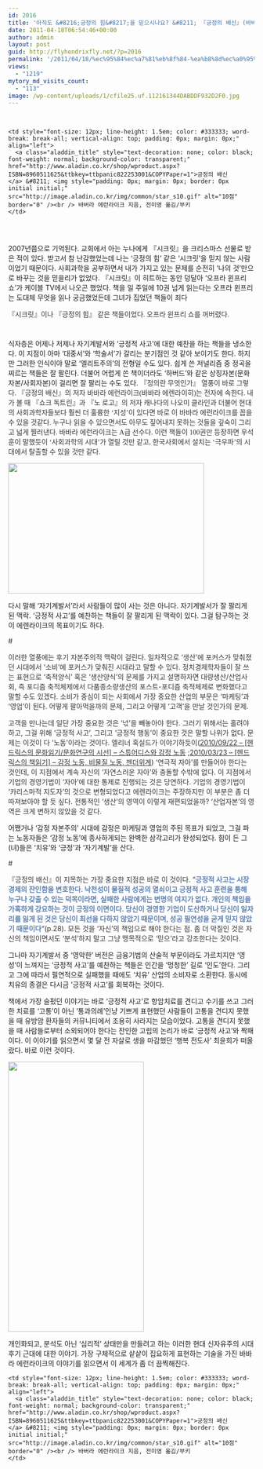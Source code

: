 ```yaml
---
id: 2016
title: '아직도 &#8216;긍정의 힘&#8217;을 믿으시나요? &#8211; 『긍정의 배신』(바바라 에런라이크, 2011)'
date: 2011-04-18T06:54:46+00:00
author: admin
layout: post
guid: http://flyhendrixfly.net/?p=2016
permalink: '/2011/04/18/%ec%95%84%ec%a7%81%eb%8f%84-%ea%b8%8d%ec%a0%95%ec%9d%98-%ed%9e%98%ec%9d%84-%eb%af%bf%ec%9c%bc%ec%8b%9c%eb%82%98%ec%9a%94-%e3%80%8e%ea%b8%8d%ec%a0%95%ec%9d%98-%eb%b0%b0%ec%8b%a0%e3%80%8f%eb%b0%94/'
views:
  - "1219"
mytory_md_visits_count:
  - "113"
image: /wp-content/uploads/1/cfile25.uf.112161344DABDDF932D2F0.jpg
---
```

<span class="Apple-style-span" style="color: #333333; font-family: dotum;"> </span>

<table>
  <tr style="font-size: 12px; line-height: 1.5em; color: #333333; word-break: break-all; padding: 0px; margin: 0px;">
    <td style="font-size: 12px; line-height: 1.5em; color: #333333; word-break: break-all; padding: 0px; margin: 0px;">
      <a style="text-decoration: none; color: black; font-weight: normal; background-color: transparent;" href="http://www.aladin.co.kr/shop/wproduct.aspx?ISBN=8960511625&ttbkey=ttbpanic822253001&COPYPaper=1"><img style="padding: 0px; margin: 0px; border: 0px initial initial;" src="http://image.aladin.co.kr/cover/cover/8960511625_1.jpg" alt="" border="0" /></a>
    </td>
    
    <td style="font-size: 12px; line-height: 1.5em; color: #333333; word-break: break-all; vertical-align: top; padding: 0px; margin: 0px;" align="left">
      <a class="aladdin_title" style="text-decoration: none; color: black; font-weight: normal; background-color: transparent;" href="http://www.aladin.co.kr/shop/wproduct.aspx?ISBN=8960511625&ttbkey=ttbpanic822253001&COPYPaper=1">긍정의 배신</a> &#8211; <img style="padding: 0px; margin: 0px; border: 0px initial initial;" src="http://image.aladin.co.kr/img/common/star_s10.gif" alt="10점" border="0" /><br /> 바버라 에런라이크 지음, 전미영 옮김/부키
    </td>
  </tr>
</table>

#

2007년쯤으로 기억된다. 교회에서 아는 누나에게 『시크릿』을 크리스마스 선물로 받은 적이 있다. 받고서 참 난감했었는데 나는 &#8216;긍정의 힘&#8217; 같은 &#8216;시크릿&#8217;을 믿지 않는 사람이었기 때문이다. 사회과학을 공부하면서 내가 가지고 있는 문제를 순전히 &#8216;나의 것&#8217;만으로 바꾸는 것을 믿을리가 없었다. 『시크릿』이 히트하는 동안 덩달아 &#8216;오프라 윈프리 쇼&#8217;가 케이블 TV에서 나오곤 했었다. 책을 일 주일에 10권 넘게 읽는다는 오프라 윈프리는 도대체 무엇을 읽나 궁금했었든데 그녀가 집었던 책들이 죄다

<span class="Apple-style-span" style="color: #333333; font-family: dotum;">『시크릿』이나 『긍정의 힘』 같은 책들이었다. 오프라 윈프리 쇼를 꺼버렸다.</span>

#
  
식자층은 어제나 저제나 자기계발서와 &#8216;긍정적 사고&#8217;에 대한 예찬을 하는 책들을 냉소한다. 이 지점이 아마 &#8216;대중서&#8217;와 &#8216;학술서&#8217;가 갈리는 분기점인 것 같아 보이기도 한다. 하지만 그러한 인식이야 말로 &#8216;엘리트주의&#8217;의 전형일 수도 있다. 쉽게 쓴 저널리즘 중 정곡을 찌르는 책들은 잘 팔린다. 더불어 어렵게 쓴 책이더라도 &#8216;하버드&#8217;와 같은 상징자본(문화자본/사회자본)이 걸리면 잘 팔리는 수도 있다. <span class="Apple-style-span" style="font-family: dotum;"><span class="Apple-style-span" style="color: #333333;">『정의란 무엇인가』 열풍이 바로 그렇다. 『긍정의 배신』의 저자 바바라 에런라이크(바바라 에렌라이히)는 전자에 속한다. 내가 볼 때 『쇼크 독트린』과 『노 로고』의 저자 캐나다의 나오미 클라인과 더불어 현대의 사회과학자들보다 훨씬 더 훌륭한 &#8216;지성&#8217;이 있다면 바로 이 바바라 에런라이크를 꼽을 수 있을 것같다. 누구나 읽을 수 있으면서도 아무도 짚어내지 못하는 것들을 깊숙이 그리고 넓게 찔러낸다. 바바라 에런라이크는 A급 선수다. 이런 책들이 100권만 등장하면 우석훈이 말했듯이 &#8216;사회과학의 시대&#8217;가 열릴 것만 같고, 한국사회에서 설치는 &#8216;극우파&#8217;의 시대에서 탈출할 수 있을 것만 같다.</span></span>

<img class="aligncenter" src="http://submania.dothome.co.kr/wp-content/uploads/1/cfile25.uf.112161344DABDDF932D2F0.jpg" alt="" width="400" height="266" />

다시 말해 &#8216;자기계발서&#8217;라서 사람들이 많이 사는 것은 아니다. 자기계발서가 잘 팔리게 된 맥락. &#8216;긍정적 사고&#8217;를 예찬하는 책들이 잘 팔리게 된 맥락이 있다. 그걸 탐구하는 것이 에렌라이크의 목표이기도 하다.
  
<span class="Apple-style-span" style="color: #333333;">#</span>
  
<span class="Apple-style-span" style="color: #333333;">이러한 열풍에는 후기 자본주의적 맥락이 걸린다. 일차적으로 &#8216;생산&#8217;에 포커스가 맞춰졌던 시대에서 &#8216;소비&#8217;에 포커스가 맞춰진 시대라고 말할 수 있다. 정치경제학자들이 잘 쓰는 표현으로 &#8216;축적양식&#8217; 혹은 &#8216;생산양식&#8217;의 문제를 가지고 설명하자면 대량생산/산업사회, 즉 포디즘 축적체제에서 다품종소량생산의 포스트-포디즘 축적체제로 변화했다고 말할 수도 있겠다. 소비가 중심이 되는 사회에서 가장 중요한 산업의 부문은 &#8216;마케팅&#8217;과 &#8216;영업&#8217;이 된다. 어떻게 팔아먹을까의 문제, 그리고 어떻게 &#8216;고객&#8217;을 만날 것인가의 문제.</span>

<span class="Apple-style-span" style="color: #333333;">고객을 만나는데 일단 가장 중요한 것은 &#8216;넋&#8217;을 빼놓아야 한다. 그러기 위해서는 홀려야 하고, 그걸 위해 &#8216;긍정적 사고&#8217;, 그리고 &#8216;긍정적 행동&#8217;이 중요한 것은 말할 나위가 없다. 문제는 이것이 다 &#8216;노동&#8217;이라는 것이다. 엘리너 혹실드가 이야기하듯이(</span><a style="color: #333333;" href="http://flyinghendrix.tistory.com/695" target="_blank">2010/09/22 &#8211; [헨드릭스의 문화읽기/문화연구의 시선] &#8211; 스튜어디스와 감정 노동</a><span class="Apple-style-span" style="color: #333333;"> ;</span><a style="color: #333333;" href="http://flyinghendrix.tistory.com/552" target="_blank">2010/03/23 &#8211; [헨드릭스의 책읽기] &#8211; 감정 노동, 비물질 노동, 젠더위계</a><span class="Apple-style-span" style="color: #333333;">) &#8216;연극적 자아&#8217;를 만들어야 한다는 것인데, 이 지점에서 계속 자신의 &#8216;자연스러운 자아&#8217;와 충돌할 수밖에 없다. 이 지점에서 기업의 경영기법이 &#8216;자아&#8217;에 대한 통제로 진행되는 것은 당연하다. 기업의 경영기법이 &#8216;카리스마적 지도자&#8217;의 것으로 변형되었다고 에렌라이크는 주장하지만 이 부분은 좀 더 따져보아야 할 듯 싶다. 전통적인 &#8216;생산&#8217;의 영역이 이렇게 재편되었을까? &#8216;산업자본&#8217;의 영역은 크게 변하지 않았을 것 같다. </span>

어쨌거나 &#8216;감정 자본주의&#8217; 시대에 감정은 마케팅과 영업의 주된 목표가 되었고, 그걸 파는 노동자들은 &#8216;감정 노동&#8217;에 종사하게되는 완벽한 삼각고리가 완성되었다. 힘이 든 그(녀)들은 &#8216;치유&#8217;와 &#8216;긍정&#8217;과 &#8216;자기계발&#8217;을 산다.

<span class="Apple-style-span" style="color: #333333;">#</span>
  
<span class="Apple-style-span" style="color: #333333;">『긍정의 배신』이 지목하는 가장 중요한 지점은 바로 이 것이다. &#8220;</span>**<span class="Apple-style-span" style="color: #5c7fb0;">긍정적 사고는 시장경제의 잔인함을 변호한다. 낙천성이 물질적 성공의 열쇠이고 긍정적 사고 훈련을 통해 누구나 갖출 수 있는 덕목이라면, 실패한 사람에게는 변명의 여지가 없다. 개인의 책임을 가혹하게 강요하는 것이 긍정의 이면이다. 당신이 경영한 기업이 도산하거나 당신이 일자리를 잃게 된 것은 당신이 최선을 다하지 않았기 때문이며, 성공 필연성을 굳게 믿지 않았기 때문이다</span>**<span class="Apple-style-span" style="color: #333333;">&#8220;(p.28). 모든 것을 &#8216;자신&#8217;의 책임으로 해야 한다는 점. 좀 더 악질인 것은 자신의 책임이면서도 &#8216;분석&#8217;하지 말고 그냥 맹목적으로 &#8216;믿으&#8217;라고 강조한다는 것이다.</span>

그나마 자기계발서 중 &#8216;영악한&#8217; 버전은 금융기법의 산술적 부문이라도 가르치지만 &#8216;영성&#8217;이 느껴지는 &#8216;긍정적 사고&#8217;를 예찬하는 책들은 인간을 &#8216;멍청한&#8217; 길로 &#8216;인도&#8217;한다. 그리고 그에 따라서 필연적으로 실패했을 때에도 &#8216;치유&#8217; 산업의 소비자로 소환한다. 동시에 치유의 종결은 다시금 &#8216;긍정적 사고&#8217;를 회복하는 것이다.

책에서 가장 슬펐던 이야기는 바로 &#8216;긍정적 사고&#8217;로 항암치료를 견디고 수기를 쓰고 그러한 치료를 &#8216;고통&#8217;이 아닌 &#8216;통과의례&#8217;인냥 기쁘게 표현했던 사람들이 고통을 견디지 못했을 때 유방암 환자들의 커뮤니티에서 조용히 사라지는 모습이었다. 고통을 견디지 못했을 때 사람들로부터 소외되어야 한다는 잔인한 고립의 논리가 바로 &#8216;긍정적 사고&#8217;와 짝패이다. 이 이야기를 읽으면서 몇 달 전 자살로 생을 마감했던 &#8216;행복 전도사&#8217; 최윤희가 떠올랐다. 바로 이런 것이다.

<p style="margin: 0;">
  <img class="aligncenter" src="http://submania.dothome.co.kr/wp-content/uploads/1/cfile2.uf.150FB34E4DABE010344D70.jpg" alt="" width="277" height="550" />
</p>

개인화되고, 분석도 아닌 &#8216;심리적&#8217; 상태만을 만들려고 하는 이러한 현대 신자유주의 시대 후기 근대에 대한 이야기. 가장 구체적으로 샅샅이 집요하게 표현하는 기술을 가진 바바라 에런라이크의 이야기를 읽으면서 이 세계가 좀 더 끔찍해진다.

<table>
  <tr style="font-size: 12px; line-height: 1.5em; color: #333333; word-break: break-all; padding: 0px; margin: 0px;">
    <td style="font-size: 12px; line-height: 1.5em; color: #333333; word-break: break-all; padding: 0px; margin: 0px;">
      <a style="text-decoration: none; color: black; font-weight: normal; background-color: transparent;" href="http://www.aladin.co.kr/shop/wproduct.aspx?ISBN=8960511625&ttbkey=ttbpanic822253001&COPYPaper=1"><img style="padding: 0px; margin: 0px; border: 0px initial initial;" src="http://image.aladin.co.kr/cover/cover/8960511625_1.jpg" alt="" border="0" /></a>
    </td>
    
    <td style="font-size: 12px; line-height: 1.5em; color: #333333; word-break: break-all; vertical-align: top; padding: 0px; margin: 0px;" align="left">
      <a class="aladdin_title" style="text-decoration: none; color: black; font-weight: normal; background-color: transparent;" href="http://www.aladin.co.kr/shop/wproduct.aspx?ISBN=8960511625&ttbkey=ttbpanic822253001&COPYPaper=1">긍정의 배신</a> &#8211; <img style="padding: 0px; margin: 0px; border: 0px initial initial;" src="http://image.aladin.co.kr/img/common/star_s10.gif" alt="10점" border="0" /><br /> 바버라 에런라이크 지음, 전미영 옮김/부키
    </td>
  </tr>
</table>

&nbsp;